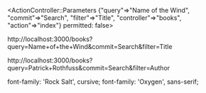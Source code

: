 <ActionController::Parameters {"query"=>"Name of the Wind", "commit"=>"Search", "filter"=>"Title", "controller"=>"books", "action"=>"index"} permitted: false>

http://localhost:3000/books?query=Name+of+the+Wind&commit=Search&filter=Title

http://localhost:3000/books?query=Patrick+Rothfuss&commit=Search&filter=Author

font-family: 'Rock Salt', cursive;
font-family: 'Oxygen', sans-serif;